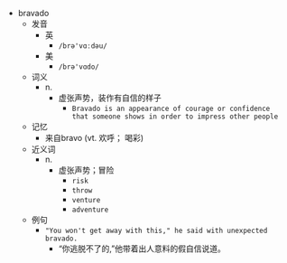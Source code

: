 - bravado
  - 发音
    - 英
      - `/brə'vɑːdəu/`
    - 美
      - `/brə'vɑdo/`
  - 词义
    - n.
      - 虚张声势，装作有自信的样子
        - `Bravado is an appearance of courage or confidence that someone shows in order to impress other people`
  - 记忆
    - 来自bravo (vt. 欢呼； 喝彩)
  - 近义词
    - n.
      - 虚张声势；冒险
        - `risk`
        - `throw`
        - `venture`
        - `adventure`
  - 例句
    - `"You won't get away with this," he said with unexpected bravado.`
      - “你逃脱不了的,”他带着出人意料的假自信说道。

